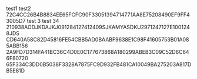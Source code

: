 test1
test2
72C4CC26B4B8834EE65FCFC90F33051394714771AA8E75208490EF9FF43005D7
test 3
test 34
210938AODJKDAJKJ091284127412409SJKAMYASDKU2971247127E1001248JDS
CD640A58C82D45816FE54CBB5AD0BAABF9638E1C98F41605753B01A085ABB156
2A9FD7D314FA41BC36C4D0E0C177673868A180299ABEB3C09C52D6C646F80720
65F334C3DD0B5038F3328A7875FC9D932FB481CA10049BA275203A817DB5E81D
